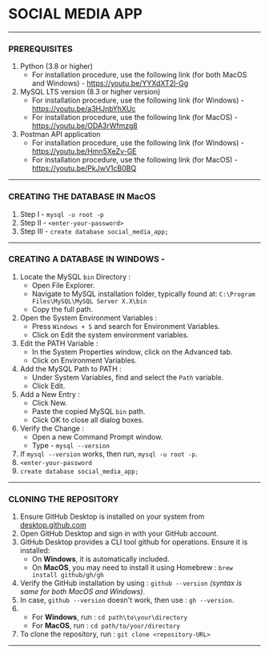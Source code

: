 # SOCIAL MEDIA APP

---

### PREREQUISITES
1. Python (3.8 or higher)
   - For installation procedure, use the following link (for both MacOS and Windows) - https://youtu.be/YYXdXT2l-Gg
2. MySQL LTS version (8.3 or higher version)
   - For installation procedure, use the following link (for Windows) - https://youtu.be/a3HJnbYhXUc
   - For installation procedure, use the following link (for MacOS) - https://youtu.be/ODA3rWfmzg8
5. Postman API application
   - For installation procedure, use the following link (for Windows) - https://youtu.be/Hmn5XeZv-GE
   - For installation procedure, use the following link (for MacOS) - https://youtu.be/PkJwV1cB0BQ

---

### CREATING THE DATABASE IN MacOS
1. Step I - `mysql -u root -p`
2. Step II - `<enter-your-password>`
3. Step III - `create database social_media_app;`

---

### CREATING A DATABASE IN WINDOWS -
1. Locate the MySQL `bin` Directory :
   - Open File Explorer.
   - Navigate to MySQL installation folder, typically found at: `C:\Program Files\MySQL\MySQL Server X.X\bin`
   - Copy the full path.
2. Open the System Environment Variables :
   - Press `Windows + S` and search for Environment Variables.
   - Click on Edit the system environment variables.
3. Edit the PATH Variable :
   - In the System Properties window, click on the Advanced tab.
   - Click on Environment Variables.
4. Add the MySQL Path to PATH :
   - Under System Variables, find and select the `Path` variable.
   - Click Edit.
5. Add a New Entry :
   - Click New.
   - Paste the copied MySQL `bin` path.
   - Click OK to close all dialog boxes.
6. Verify the Change :
   - Open a new Command Prompt window.
   - Type - `mysql --version`
5. If `mysql --version` works, then run, `mysql -u root -p`.
7. `<enter-your-password`
8. `create database social_media_app;`

---

### CLONING THE REPOSITORY
1. Ensure GitHub Desktop is installed on your system from [desktop.github.com](https://github.com/apps/desktop)
2. Open GitHub Desktop and sign in with your GitHub account.
3. GitHub Desktop provides a CLI tool github for operations. Ensure it is installed:
   - On **Windows**, it is automatically included.
   - On **MacOS**, you may need to install it using Homebrew : `brew install github/gh/gh`
4. Verify the GitHub installation by using : `github --version` *(syntax is same for both MacOS and Windows)*.
5. In case, `github --version` doesn't work, then use : `gh --version`.
6. - For **Windows**, run : `cd path\to\your\directory`
   - For **MacOS**, run : `cd path/to/your/directory`
7. To clone the repository, run : `git clone <repository-URL>`
   
---

###
